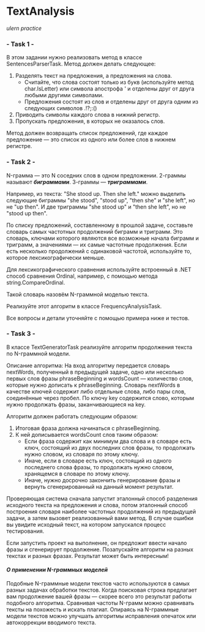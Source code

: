 # TextAnalysis
*ulern practice*

### - Task 1 -
В этом задании нужно реализовать метод в классе SentencesParserTask. Метод должен делать следующее:
1. Разделять текст на предложения, а предложения на слова.
	* Считайте, что слова состоят только из букв (используйте метод char.IsLetter) или символа апострофа ' и отделены друг от друга любыми другими символами.
	* Предложения состоят из слов и отделены друг от друга одним из следующих символов .!?;:()
2. Приводить символы каждого слова в нижний регистр.
3. Пропускать предложения, в которых не оказалось слов.

Метод должен возвращать список предложений, где каждое предложение — это список из одного или более слов в нижнем регистре.

### - Task 2 -
N-грамма — это N соседних слов в одном предложении. 2-граммы называют ***биграммами***. 3-граммы — ***триграммами***.

Например, из текста: "She stood up. Then she left." можно выделить следующие биграммы "she stood", "stood up", "then she" и "she left", но не "up then". 
И две триграммы "she stood up" и "then she left", но не "stood up then".

По списку предложений, составленному в прошлой задаче, составьте словарь самых частотных продолжений биграмм и триграмм. 
Это словарь, ключами которого являются все возможные начала биграмм и триграмм, а значениями — их самые частотные продолжения. 
Если есть несколько продолжений с одинаковой частотой, используйте то, которое лексикографически меньше.

Для лексикографического сравнения используйте встроенный в .NET способ сравнения Ordinal, например, с помощью метода string.CompareOrdinal.

Такой словарь назовём N-граммной моделью текста.

Реализуйте этот алгоритм в классе FrequencyAnalysisTask.

Все вопросы и детали уточняйте с помощью примера ниже и тестов.

### - Task 3 -
В классе TextGeneratorTask реализуйте алгоритм продолжения текста по N-граммной модели.

Описание алгоритма:
На вход алгоритму передается словарь nextWords, полученный в предыдущей задаче, одно или несколько первых слов фразы 
phraseBeginning и wordsCount — количество слов, которые нужно дописать к phraseBeginning.
Словарь nextWords в качестве ключей содержит либо отдельные слова, либо пары слов, соединённые через пробел. По ключу key содержится слово, 
которым нужно продолжать фразы, заканчивающиеся на key.

Алгоритм должен работать следующим образом:
1. Итоговая фраза должна начинаться с phraseBeginning.
2. К ней дописывается wordsCount слов таким образом:
	* Если фраза содержит как минимум два слова и в словаре есть ключ, состоящий из двух последних слов фразы, то продолжать нужно словом, из словаря по этому ключу.
	* Иначе, если в словаре есть ключ, состоящий из одного последнего слова фразы, то продолжать нужно словом, хранящемся в словаре по этому ключу.
	* Иначе, нужно досрочно закончить генерирование фразы и вернуть сгенерированный на данный момент результат.

Проверяющая система сначала запустит эталонный способ разделения исходного текста на предложения и слова, потом эталонный способ построения словаря наиболее 
частотных продолжений из предыдущей задачи, а затем вызовет реализованный вами метод. В случае ошибки вы увидите исходный текст, 
на котором запускался процесс тестирования.

Если запустить проект на выполнение, он предложит ввести начало фразы и сгенерирует продолжение. Позапускайте алгоритм на разных текстах и разных фразах. 
Результат может быть интересным!

#### ***О применении N-граммных моделей***
Подобные N-граммные модели текстов часто используются в самых разных задачах обработки текстов. 
Когда поисковая строка предлагает вам продолжение вашей фразы — скорее всего это результат работы подобного алгоритма.
Сравнивая частоты N-грамм можно сравнивать тексты на похожесть и искать плагиат.
Опираясь на N-граммные модели текстов можно улучшать алгоритмы исправления опечаток или автокоррекции вводимого текста.









